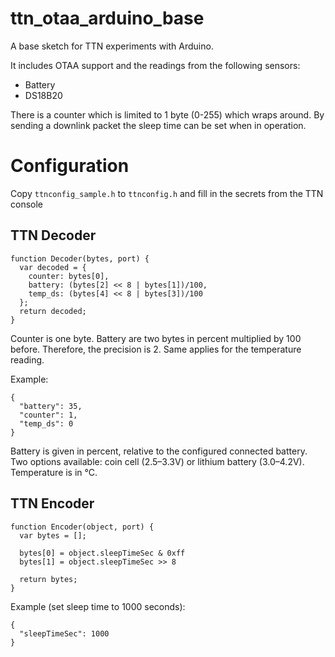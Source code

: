 # ttn_otaa_arduino_base
A base sketch for TTN experiments with Arduino.

It includes OTAA support and the readings from the following sensors:
- Battery
- DS18B20

There is a counter which is limited to 1 byte (0-255) which wraps around. By sending a downlink packet the sleep time can be set when in operation.

# Configuration
Copy `ttnconfig_sample.h` to `ttnconfig.h` and fill in the secrets from the TTN console

## TTN Decoder
```
function Decoder(bytes, port) {
  var decoded = {
    counter: bytes[0],
    battery: (bytes[2] << 8 | bytes[1])/100,
    temp_ds: (bytes[4] << 8 | bytes[3])/100
  };
  return decoded;
}
```

Counter is one byte. Battery are two bytes in percent multiplied by 100 before. Therefore, the precision is 2. Same applies for the temperature reading.

Example:
```
{
  "battery": 35,
  "counter": 1,
  "temp_ds": 0
}
```

Battery is given in percent, relative to the configured connected battery. Two options available: coin cell (2.5–3.3V) or lithium battery (3.0–4.2V). Temperature is in °C.

## TTN Encoder
```
function Encoder(object, port) {
  var bytes = [];

  bytes[0] = object.sleepTimeSec & 0xff
  bytes[1] = object.sleepTimeSec >> 8

  return bytes;
}
```

Example (set sleep time to 1000 seconds):
```
{
  "sleepTimeSec": 1000
}
```

